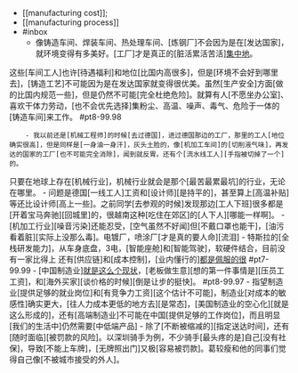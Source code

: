 - [[manufacturing cost]];
- [[manufacturing process]]
- #inbox
    - 像铸造车间、焊装车间、热处理车间、[炼钢厂]不会因为是在[发达国家]，就环境变得有多美好。[工厂]才是真正的[脏活累活苦活][集中地](https://www.zhihu.com/question/338599904/answer/2068873867)。

这些[车间工人]也许[待遇福利]和地位[比国内高很多]，但是[环境不会好到哪里去]，[铸造工艺]不可能因为是在发达国家就变得很优美。虽然[生产安全]方面[做的比国内规范一些]，但是仍然不可能[完全杜绝危险]。就算有人[不愿坐办公室]、喜欢干体力劳动，[也不会优先选择]集粉尘、高温、噪声、毒气、危险于一体的[铸造车间]来工作。 #pt8-99.98


        - 我以前还是[机械工程师]的时候[去过德国]，进过德国那边的工厂，那里的工人[地位确实很高]，但是同样是[一身油一身汗]，灰头土脸的，像[机加工车间]的[切削液气味]，再发达的国家的工厂[也不可能完全消除]，闻到就反胃。还有个[流水线工人][手指被切掉了一个]的。

只要在地球上存在[机械行业]，机械行业就会是那个[最苦最累最坑]的行业，无论在哪里。
        - 问题是德国[一线工人]工资和[设计师][是持平的]，甚至算上[高温补贴]等还比设计师[高上一些]。之前同学[去参观的时候]发现那边[工人下班]很多都是[开着宝马奔驰][回城里]的，很越南这种[吃住在郊区]的[人下人][哪能一样啊]。
        - [机加工行业][噪音污染]还能忍受，[空气虽然不好闻]但[不戴口罩也能干]，[油污看着脏][实际上没那么毒]。电镀厂，喷涂厂[才是真的要人命][流泪]
    - 特斯拉的[全栈研发能力]，从车身底盘，3电，[智能座舱]和[智能驾驶]，软硬件结合，目前没有一家比得上
还有[供应链]和[成本控制]，[业内懂行的][都是佩服的很](https://bbs.saraba1st.com/2b/thread-2019369-4-1.html) #pt7-99.99
    - [中国制造业][就是这么个现状](https://bbs.saraba1st.com/2b/thread-2019221-1-1.html)，[老板做生意][想的第一件事情是][压员工工资]，和[海外买家][谈价格的时候][倒是让步的挺快]。 #pt8-99.97
        - 指望制造业[提供足够的就业岗位]和[有竞争力工资][这个估计不可能]，制造业[对成本的敏感性]确实更大，[往人力成本更低的地方去][是常态]，[美国制造业的空心化][就是这么形成的]，还有[高端制造业]不可能在中国[提供足够的工作岗位]，而且明显[我们的生活中]仍然需要[中低端产品]
        - 除了[不断被缩减的][指定送达时间]，还有[随时面临][被罚款的风险]。以深圳骑手为例，不少骑手[最头疼的是]自己[没有社保]，导致[不能上车牌]，[无牌照出门]又极[容易被罚款]。葛较瘦和他的同事们觉得自己像[不被城市接受的外人]。
